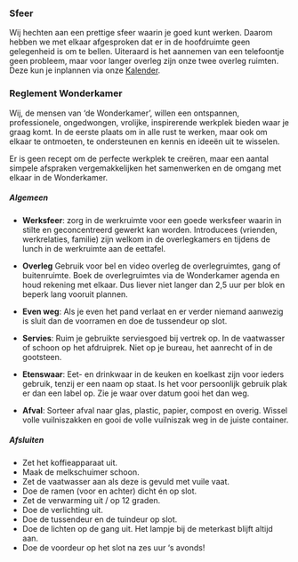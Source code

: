 ### Sfeer

Wij hechten aan een prettige sfeer waarin je goed kunt werken. Daarom hebben we met elkaar afgesproken dat er in de hoofdruimte geen gelegenheid is om te bellen. Uiteraard is het aannemen van een telefoontje geen probleem, maar voor langer overleg zijn onze twee overleg ruimten. Deze kun je inplannen via onze [Kalender](https://calendar.google.com/calendar/embed?src=c_sg2m79p89oclt69hofs7r52lgc@group.calendar.google.com&ctz=Europe/Amsterdam).

### Reglement Wonderkamer

Wij, de mensen van ‘de Wonderkamer’, willen een ontspannen, professionele, ongedwongen, vrolijke, inspirerende werkplek bieden waar je graag komt. In de eerste plaats om in alle rust te werken, maar ook om elkaar te ontmoeten, te ondersteunen en kennis en ideeën uit te wisselen.

Er is geen recept om de perfecte werkplek te creëren, maar een aantal simpele afspraken vergemakkelijken het samenwerken en de omgang met elkaar in de Wonderkamer.

##### Algemeen

- **Werksfeer**: zorg in de werkruimte voor een goede werksfeer waarin in stilte en geconcentreerd gewerkt kan worden. Introducees (vrienden, werkrelaties, familie) zijn welkom in de overlegkamers en tijdens de lunch in de werkruimte aan de eettafel.

- **Overleg** Gebruik voor bel en video overleg de overlegruimtes, gang of buitenruimte. Boek de overlegruimtes via de Wonderkamer agenda en houd rekening met elkaar.
  Dus liever niet langer dan 2,5 uur per blok en beperk lang vooruit plannen.

- **Even weg**: Als je even het pand verlaat en er verder niemand aanwezig is sluit dan de voorramen en doe de tussendeur op slot.

- **Servies**: Ruim je gebruikte serviesgoed bij vertrek op. In de vaatwasser of schoon op het afdruiprek. Niet op je bureau, het aanrecht of in de gootsteen.

- **Etenswaar**: Eet- en drinkwaar in de keuken en koelkast zijn voor ieders gebruik, tenzij er een naam op staat. Is het voor persoonlijk gebruik plak er dan een label op. Zie je waar over datum gooi het dan weg.

- **Afval**: Sorteer afval naar glas, plastic, papier, compost en overig. Wissel volle vuilniszakken en gooi de volle vuilniszak weg in de juiste container.

##### Afsluiten

- Zet het koffieapparaat uit.
- Maak de melkschuimer schoon.
- Zet de vaatwasser aan als deze is gevuld met vuile vaat.
- Doe de ramen (voor en achter) dicht én op slot.
- Zet de verwarming uit / op 12 graden.
- Doe de verlichting uit.
- Doe de tussendeur en de tuindeur op slot.
- Doe de lichten op de gang uit. Het lampje bij de meterkast blijft altijd aan.
- Doe de voordeur op het slot na zes uur ‘s avonds!
